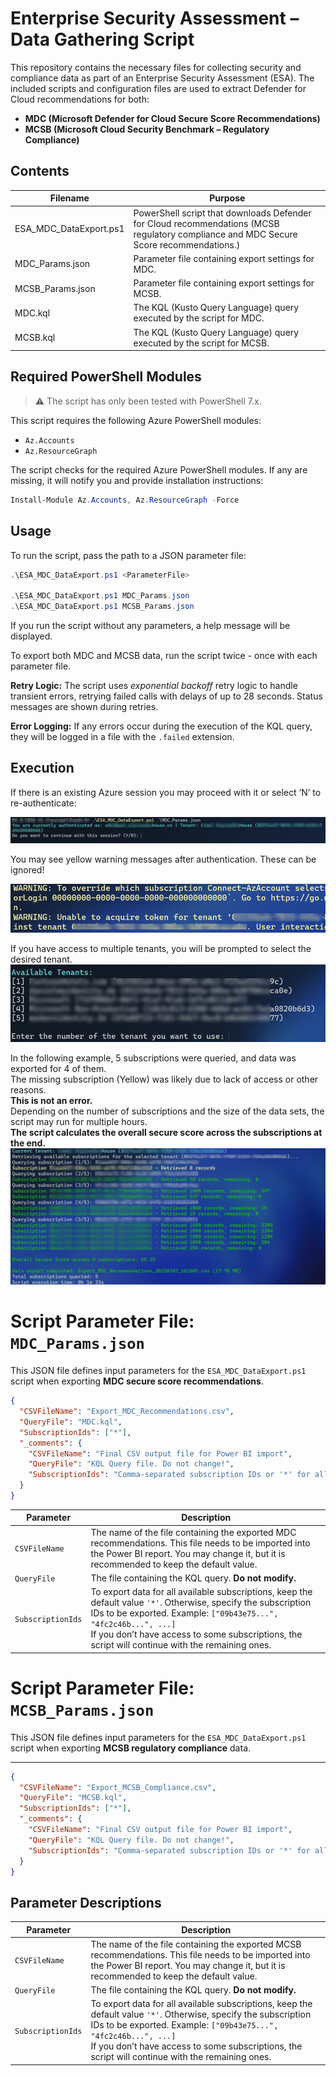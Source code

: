 # Enterprise Security Assessment – Data Gathering Script

This repository contains the necessary files for collecting security and compliance data as part of an Enterprise Security Assessment (ESA). The included scripts and configuration files are used to extract Defender for Cloud recommendations for both:

- **MDC (Microsoft Defender for Cloud Secure Score Recommendations)**
- **MCSB (Microsoft Cloud Security Benchmark – Regulatory Compliance)**

## Contents

| Filename                | Purpose                                                                 |
|-------------------------|-------------------------------------------------------------------------|
| ESA_MDC_DataExport.ps1  | PowerShell script that downloads Defender for Cloud recommendations (MCSB regulatory compliance and MDC Secure Score recommendations.) |
| MDC_Params.json         | Parameter file containing export settings for MDC.                      |
| MCSB_Params.json        | Parameter file containing export settings for MCSB.                     |
| MDC.kql                 | The KQL (Kusto Query Language) query executed by the script for MDC.    |
| MCSB.kql                | The KQL (Kusto Query Language) query executed by the script for MCSB.   |



## Required PowerShell Modules

> ⚠️ The script has only been tested with PowerShell 7.x.


This script requires the following Azure PowerShell modules:

- `Az.Accounts`  
- `Az.ResourceGraph`

The script checks for the required Azure PowerShell modules. If any are missing, it will notify you and provide installation instructions:
```powershell
Install-Module Az.Accounts, Az.ResourceGraph -Force
```

## Usage

To run the script, pass the path to a JSON parameter file:

```powershell
.\ESA_MDC_DataExport.ps1 <ParameterFile>

.\ESA_MDC_DataExport.ps1 MDC_Params.json
.\ESA_MDC_DataExport.ps1 MCSB_Params.json
```

If you run the script without any parameters, a help message will be displayed.

To export both MDC and MCSB data, run the script twice - once with each parameter file.

**Retry Logic:** The script uses *exponential backoff* retry logic to handle transient errors, retrying failed calls with delays of up to 28 seconds. Status messages are shown during retries.

**Error Logging:** If any errors occur during the execution of the KQL query, they will be logged in a file with the `.failed` extension.


## Execution

If there is an existing Azure session you may proceed with it or select ‘N’ to re-authenticate:

![alt text](images/session.png)

You may see yellow warning messages after authentication. These can be ignored!

![alt text](images/yelwarn.png)


If you have access to multiple tenants, you will be prompted to select the desired tenant.
![alt text](images/tenants.png)



In the following example, 5 subscriptions were queried, and data was exported for 4 of them.  
The missing subscription (Yellow) was likely due to lack of access or other reasons.  
**This is not an error.**  
Depending on the number of subscriptions and the size of the data sets, the script may run for multiple hours.  
**The script calculates the overall secure score across the subscriptions at the end.**
![alt text](images/execution.png)



# Script Parameter File: `MDC_Params.json`

This JSON file defines input parameters for the `ESA_MDC_DataExport.ps1` script when exporting **MDC secure score recommendations**.

```json
{
  "CSVFileName": "Export_MDC_Recommendations.csv",
  "QueryFile": "MDC.kql",
  "SubscriptionIds": ["*"],
  "_comments": {
    "CSVFileName": "Final CSV output file for Power BI import",
    "QueryFile": "KQL Query file. Do not change!",
    "SubscriptionIds": "Comma-separated subscription IDs or '*' for all available subscriptions. If you specify specific subscriptions, ensure you connect to the correct tenant (if you have access to multiple tenants) during script execution. If you don't have access to some subscriptions, the script will continue with the remaining ones."
  }
}
```

| **Parameter**     | **Description**                                                                                                                                                                                                                                                                            |
|-------------------|--------------------------------------------------------------------------------------------------------------------------------------------------------------------------------------------------------------------------------------------------------------------------------------------|
| `CSVFileName`     | The name of the file containing the exported MDC recommendations. This file needs to be imported into the Power BI report. You may change it, but it is recommended to keep the default value.                                                                                            |
| `QueryFile`       | The file containing the KQL query. **Do not modify.**                                                                                                                                                                                                                                      |
| `SubscriptionIds` | To export data for all available subscriptions, keep the default value `'*'`. Otherwise, specify the subscription IDs to be exported. Example: `["09b43e75...", "4fc2c46b...", ...]`<br>If you don’t have access to some subscriptions, the script will continue with the remaining ones. |



# Script Parameter File: `MCSB_Params.json`

This JSON file defines input parameters for the `ESA_MDC_DataExport.ps1` script when exporting **MCSB regulatory compliance** data.

---



```json
{
  "CSVFileName": "Export_MCSB_Compliance.csv",
  "QueryFile": "MCSB.kql",
  "SubscriptionIds": ["*"],
  "_comments": {
    "CSVFileName": "Final CSV output file for Power BI import",
    "QueryFile": "KQL Query file. Do not change!",
    "SubscriptionIds": "Comma-separated subscription IDs or '*' for all available subscriptions. If you specify specific subscriptions, ensure you connect to the correct tenant (if you have access to multiple tenants) during script execution. If you don't have access to some subscriptions, the script will continue with the remaining ones."
  }
}
```

## Parameter Descriptions

| **Parameter**      | **Description**                                                                                                                                                                                                                                                                            |
|--------------------|--------------------------------------------------------------------------------------------------------------------------------------------------------------------------------------------------------------------------------------------------------------------------------------------|
| `CSVFileName`      | The name of the file containing the exported MCSB recommendations. This file needs to be imported into the Power BI report. You may change it, but it is recommended to keep the default value.                                                                                          |
| `QueryFile`        | The file containing the KQL query. **Do not modify.**                                                                                                                                                                                                                                      |
| `SubscriptionIds`  | To export data for all available subscriptions, keep the default value `'*'`. Otherwise, specify the subscription IDs to be exported. Example: `["09b43e75...", "4fc2c46b...", ...]`<br>If you don’t have access to some subscriptions, the script will continue with the remaining ones. |

